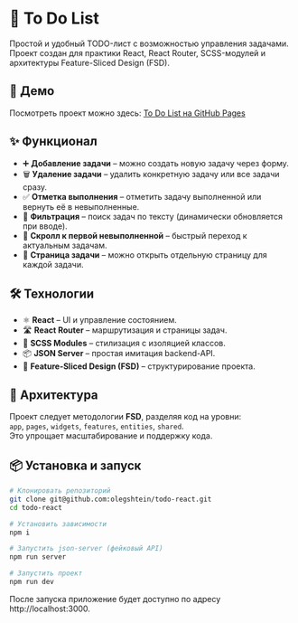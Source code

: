 # 📝 To Do List

Простой и удобный TODO-лист с возможностью управления задачами.  
Проект создан для практики React, React Router, SCSS-модулей и архитектуры Feature-Sliced Design (FSD).

## 🚀 Демо

Посмотреть проект можно здесь: [To Do List на GitHub Pages](https://olegshtein.github.io/todo-react/)

## ✨ Функционал

- ➕ **Добавление задачи** – можно создать новую задачу через форму.
- 🗑 **Удаление задачи** – удалить конкретную задачу или все задачи сразу.
- ✅ **Отметка выполнения** – отметить задачу выполненной или вернуть её в невыполненные.
- 🔎 **Фильтрация** – поиск задач по тексту (динамически обновляется при вводе).
- 🎯 **Скролл к первой невыполненной** – быстрый переход к актуальным задачам.
- 📄 **Страница задачи** – можно открыть отдельную страницу для каждой задачи.

## 🛠 Технологии

- ⚛ **React** – UI и управление состоянием.
- 🛣 **React Router** – маршрутизация и страницы задач.
- 🎨 **SCSS Modules** – стилизация с изоляцией классов.
- 📦 **JSON Server** – простая имитация backend-API.
- 🧩 **Feature-Sliced Design (FSD)** – структурирование проекта.

## 📂 Архитектура

Проект следует методологии **FSD**, разделяя код на уровни:  
`app`, `pages`, `widgets`, `features`, `entities`, `shared`.  
Это упрощает масштабирование и поддержку кода.

## 📦 Установка и запуск

```bash
# Клонировать репозиторий
git clone git@github.com:olegshtein/todo-react.git
cd todo-react

# Установить зависимости
npm i

# Запустить json-server (фейковый API)
npm run server

# Запустить проект
npm run dev
```

После запуска приложение будет доступно по адресу http://localhost:3000.